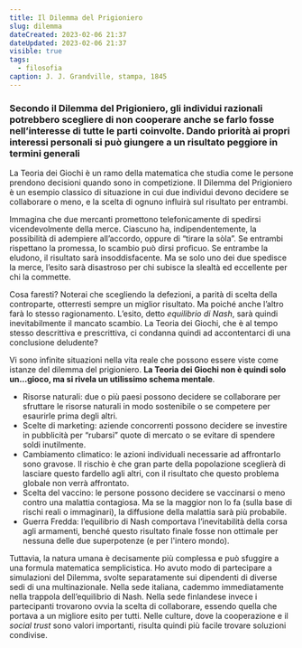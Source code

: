 ```yaml
---
title: Il Dilemma del Prigioniero
slug: dilemma
dateCreated: 2023-02-06 21:37
dateUpdated: 2023-02-06 21:37
visible: true
tags:
  - filosofia
caption: J. J. Grandville, stampa, 1845
---
```


### Secondo il Dilemma del Prigioniero, gli individui razionali potrebbero scegliere di non cooperare anche se farlo fosse nell’interesse di tutte le parti coinvolte. Dando priorità ai propri interessi personali si può giungere a un risultato peggiore in termini generali

<span class="newthought">La Teoria</span> dei Giochi è un ramo della matematica che studia come le persone prendono decisioni quando sono in competizione. Il Dilemma del Prigioniero è un esempio classico di situazione in cui due individui devono decidere se collaborare o meno, e la scelta di ognuno influirà sul risultato per entrambi.

Immagina che due mercanti promettono telefonicamente di spedirsi vicendevolmente della merce. Ciascuno ha, indipendentemente, la possibilità di adempiere all’accordo, oppure di “tirare la sòla”. Se entrambi rispettano la promessa, lo scambio può dirsi proficuo. Se entrambe la eludono, il risultato sarà insoddisfacente. Ma se solo uno dei due spedisce la merce, l’esito sarà disastroso per chi subisce la slealtà ed eccellente per chi la commette.

Cosa faresti? Noterai che scegliendo la defezioni, a parità di scelta della controparte, otterresti sempre un miglior risultato. Ma poiché anche l’altro farà lo stesso ragionamento. L’esito, detto _equilibrio di Nash_, sarà quindi inevitabilmente il mancato scambio. La Teoria dei Giochi, che è al tempo stesso descrittiva e prescrittiva, ci condanna quindi ad accontentarci di una conclusione deludente?

Vi sono infinite situazioni nella vita reale che possono essere viste come istanze del dilemma del prigioniero. **La Teoria dei Giochi non è quindi solo un…gioco, ma si rivela un utilissimo schema mentale**.

- Risorse naturali: due o più paesi possono decidere se collaborare per sfruttare le risorse naturali in modo sostenibile o se competere per esaurirle prima degli altri.
- Scelte di marketing: aziende concorrenti possono decidere se investire in pubblicità per “rubarsi” quote di mercato o se evitare di spendere soldi inutilmente.
- Cambiamento climatico: le azioni individuali necessarie ad affrontarlo sono gravose. Il rischio è che gran parte della popolazione sceglierà di lasciare questo fardello agli altri, con il risultato che questo problema globale non verrà affrontato.
- Scelta del vaccino: le persone possono decidere se vaccinarsi o meno contro una malattia contagiosa. Ma se la maggior non lo fa (sulla base di rischi reali o immaginari), la diffusione della malattia sarà più probabile.
- Guerra Fredda: l’equilibrio di Nash comportava l’inevitabilità della corsa agli armamenti, benché questo risultato finale fosse non ottimale per nessuna delle due superpotenze (e per l'intero mondo).

Tuttavia, la natura umana è decisamente più complessa e può sfuggire a una formula matematica semplicistica. Ho avuto modo di partecipare a simulazioni del Dilemma, svolte separatamente sui dipendenti di diverse sedi di una multinazionale. Nella sede italiana, cademmo immediatamente nella trappola dell’equilibrio di Nash. Nella sede finlandese invece i partecipanti trovarono ovvia la scelta di collaborare, essendo quella che portava a un migliore esito per tutti. Nelle culture, dove la cooperazione e il _social trust_ sono valori importanti, risulta quindi più facile trovare soluzioni condivise.
